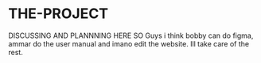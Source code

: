 # THE-PROJECT
DISCUSSING AND PLANNNING HERE
SO Guys i think bobby can do figma, ammar do the user manual and imano edit the website. Ill take care of the rest.
